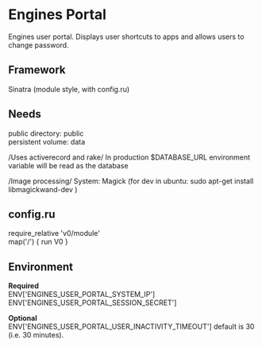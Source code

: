 Engines Portal
==============

Engines user portal. Displays user shortcuts to apps and allows users to change password.

Framework
---------
Sinatra (module style, with config.ru)

Needs
-----
public directory: public   
persistent volume: data

/Uses activerecord and rake/
In production $DATABASE_URL environment variable will be read as the database

/Image processing/
System: Magick
(for dev in ubuntu: sudo apt-get install libmagickwand-dev )

config.ru
---------
require_relative 'v0/module'  
map('/') { run V0 }  

Environment
-----------
**Required**  
ENV['ENGINES_USER_PORTAL_SYSTEM_IP']
ENV['ENGINES_USER_PORTAL_SESSION_SECRET']

**Optional**  
ENV['ENGINES_USER_PORTAL_USER_INACTIVITY_TIMEOUT'] default is 30 (i.e. 30 minutes).

